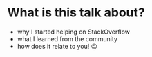 # What is this talk about?

- why I started helping on StackOverflow
- what I learned from the community
- how does it relate to you! 😉
